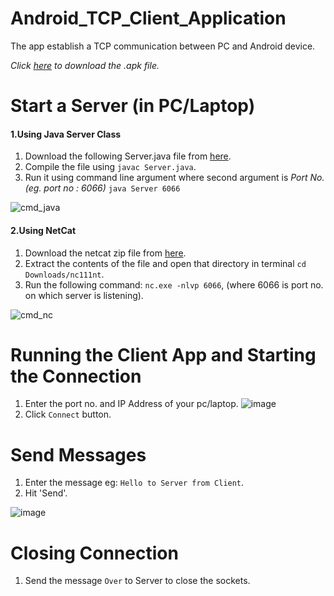 # Android_TCP_Client_Application
The app establish a TCP communication between PC and Android device.

*Click [here](https://github.com/ABD-01/Android_TCP_Client_Application/raw/master/TcpClientApp.apk) to download the .apk file.*

# Start a Server (in PC/Laptop)
#### 1.Using Java Server Class
  1. Download the following Server.java file from [here](https://raw.githubusercontent.com/ABD-01/Android_TCP_Client_Application/master/Server%20Class/Server.java).
  2. Compile the file using `javac Server.java`.
  3. Run it using command line argument where second argument is *Port No.(eg. port no : 6066)* `java Server 6066`
  
  ![cmd_java](https://user-images.githubusercontent.com/63636498/90413636-5b6c5d00-e0cc-11ea-818f-dc8cc948dc01.png)

#### 2.Using NetCat
  1. Download the netcat zip file from [here](https://joncraton.org/files/nc111nt.zip).
  2. Extract the contents of the file and open that directory in terminal `cd Downloads/nc111nt`.
  3. Run the following command: `nc.exe -nlvp 6066`, (where 6066 is port no. on which server is listening). 
  
  ![cmd_nc](https://user-images.githubusercontent.com/63636498/90414724-c4a0a000-e0cd-11ea-8e65-5c8811970851.png)

# Running the Client App and Starting the Connection
1. Enter the port no. and IP Address of your pc/laptop.
![image](https://user-images.githubusercontent.com/63636498/90416331-f6b30180-e0cf-11ea-98de-f3a94fa34b63.png)
2. Click `Connect` button.

# Send Messages
1. Enter the message eg: `Hello to Server from Client`.
2. Hit 'Send'.

![image](https://user-images.githubusercontent.com/63636498/90417892-fca9e200-e0d1-11ea-92d1-ee2623cdb3df.png)

# Closing Connection
1. Send the message `Over` to Server to close the sockets.
